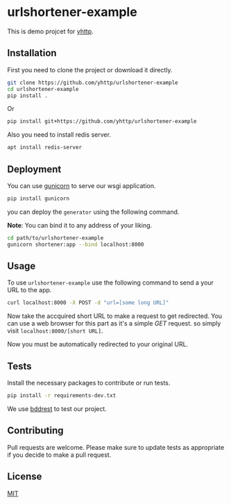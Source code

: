 # urlshortener-example

This is demo projcet for [yhttp](https://github.com/yhttp/yhttp).

## Installation

First you need to clone the project or download it directly.

```bash
git clone https://github.com/yhttp/urlshortener-example
cd urlshortener-example
pip install .
```

Or

```bash
pip install git+https://github.com/yhttp/urlshortener-example
```

Also you need to install redis server.

```bash
apt install redis-server
```

## Deployment
You can use [gunicorn](https://gunicorn.org/) to serve our wsgi application.

```bash
pip install gunicorn
```

you can deploy the `generator` using the following command.

**Note**: You can bind it to any address of your liking.

```bash
cd path/to/urlshortener-example
gunicorn shortener:app --bind localhost:8000
```


## Usage
To use `urlshortener-example` use the following command to send a your URL to the app.
```bash
curl localhost:8000 -X POST -d "url=[some long URL]"
```

Now take the accquired short URL to make a request to get redirected.
You can use a web browser for this part as it's a simple *GET* request.
so simply visit `localhost:8000/[short URL]`.

Now you must be automatically redirected to your original URL.


## Tests
Install the necessary packages to contribute or run tests.

```bash
pip install -r requirements-dev.txt
```

We use [bddrest](https://github.com/pylover/bddrest) to test our project.


## Contributing
Pull requests are welcome.
Please make sure to update tests as appropriate if you decide to make a pull request.


## License
[MIT](https://choosealicense.com/licenses/mit/)

